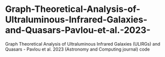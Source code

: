 # Graph-Theoretical-Analysis-of-Ultraluminous-Infrared-Galaxies-and-Quasars-Pavlou-et-al.-2023-
Graph Theoretical Analysis of Ultraluminous Infrared Galaxies (ULIRGs) and Quasars - Pavlou et al. 2023 (Astronomy and Computing journal) code

